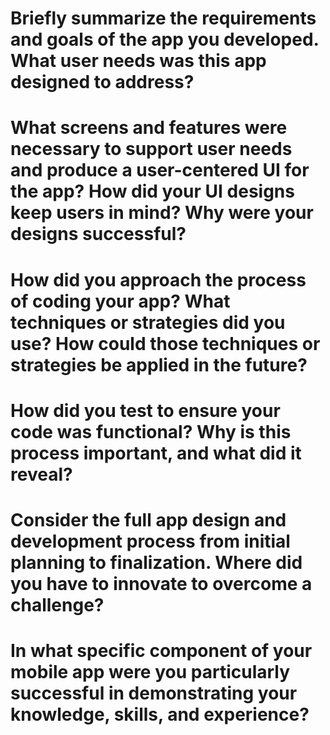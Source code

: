 # Briefly summarize the requirements and goals of the app you developed. What user needs was this app designed to address?
# What screens and features were necessary to support user needs and produce a user-centered UI for the app? How did your UI designs keep users in mind? Why were your designs successful?
# How did you approach the process of coding your app? What techniques or strategies did you use? How could those techniques or strategies be applied in the future?
# How did you test to ensure your code was functional? Why is this process important, and what did it reveal?
# Consider the full app design and development process from initial planning to finalization. Where did you have to innovate to overcome a challenge?
# In what specific component of your mobile app were you particularly successful in demonstrating your knowledge, skills, and experience?
